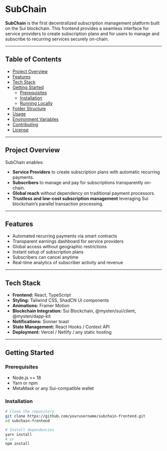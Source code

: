 # SubChain

**SubChain** is the first decentralized subscription management platform built on the Sui blockchain. This frontend provides a seamless interface for service providers to create subscription plans and for users to manage and subscribe to recurring services securely on-chain.

---

## Table of Contents

- [Project Overview](#project-overview)
- [Features](#features)
- [Tech Stack](#tech-stack)
- [Getting Started](#getting-started)
  - [Prerequisites](#prerequisites)
  - [Installation](#installation)
  - [Running Locally](#running-locally)
- [Folder Structure](#folder-structure)
- [Usage](#usage)
- [Environment Variables](#environment-variables)
- [Contributing](#contributing)
- [License](#license)

---

## Project Overview

SubChain enables:

- **Service Providers** to create subscription plans with automatic recurring payments.
- **Subscribers** to manage and pay for subscriptions transparently on-chain.
- **Global reach** without dependency on traditional payment processors.
- **Trustless and low-cost subscription management** leveraging Sui blockchain’s parallel transaction processing.

---

## Features

- Automated recurring payments via smart contracts  
- Transparent earnings dashboard for service providers  
- Global access without geographic restrictions  
- Instant setup of subscription plans  
- Subscribers can cancel anytime  
- Real-time analytics of subscriber activity and revenue  

---

## Tech Stack

- **Frontend:** React, TypeScript  
- **Styling:** Tailwind CSS, ShadCN UI components  
- **Animations:** Framer Motion  
- **Blockchain Integration:** Sui Blockchain, @mysten/sui/client, @mysten/dapp-kit  
- **Notifications:** Sonner toast  
- **State Management:** React Hooks / Context API  
- **Deployment:** Vercel / Netlify / any static hosting  

---

## Getting Started

### Prerequisites

- Node.js >= 18  
- Yarn or npm  
- MetaMask or any Sui-compatible wallet  

### Installation

```bash
# Clone the repository
git clone https://github.com/yourusername/subchain-frontend.git
cd subchain-frontend

# Install dependencies
yarn install
# or
npm install
